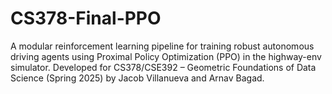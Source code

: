# CS378-Final-PPO
A modular reinforcement learning pipeline for training robust autonomous driving agents using Proximal Policy Optimization (PPO) in the highway-env simulator. Developed for CS378/CSE392 – Geometric Foundations of Data Science (Spring 2025) by Jacob Villanueva and Arnav Bagad.
